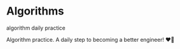 # Algorithms
algorithm daily practice


Algorithm practice. A daily step to becoming a better engineer! ♥🚀
